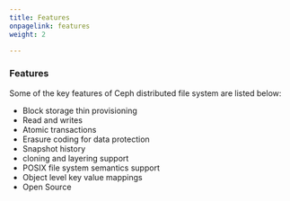 ```yaml
---
title: Features
onpagelink: features
weight: 2

---
```


### **Features**

Some of the key features of Ceph distributed file system are listed below:

*   Block storage thin provisioning
*   Read and writes 
*   Atomic transactions 
*   Erasure coding for data protection 
*   Snapshot history
*   cloning and layering support 
*   POSIX file system semantics support 
*   Object level key value mappings
*   Open Source

